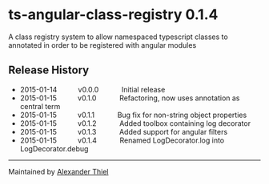 # ts-angular-class-registry 0.1.4

A class registry system to allow namespaced typescript classes to annotated in order to be registered with angular modules


## Release History

 * 2015-01-14   v0.0.0    Initial release
 * 2015-01-15   v0.1.0    Refactoring, now uses annotation as central term
 * 2015-01-15   v0.1.1    Bug fix for non-string object properties
 * 2015-01-15   v0.1.2    Added toolbox containing log decorator
 * 2015-01-15   v0.1.3    Added support for angular filters
 * 2015-01-15   v0.1.4    Renamed LogDecorator.log into LogDecorator.debug

---

Maintained by [Alexander Thiel](http://www.alexthiel.de)
